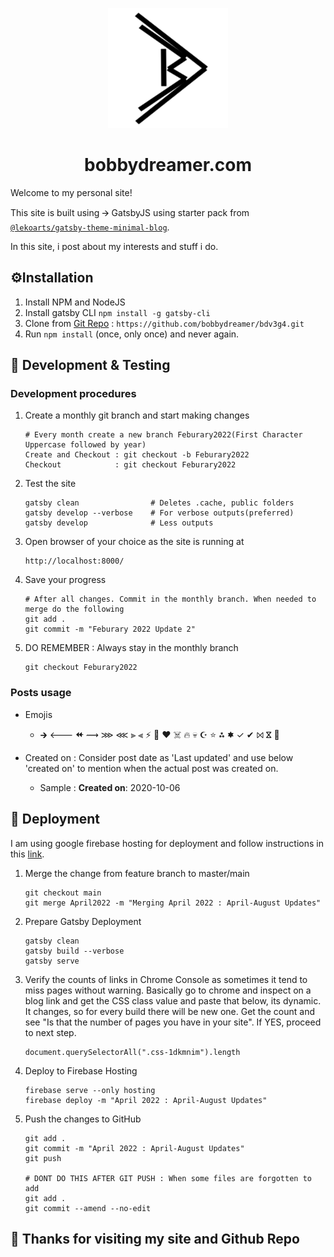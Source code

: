 <p align="center">
  <a href="https://bobbydreamer.com">
    <img alt="LekoArts" src="./static/android-chrome-192x192.png" />
  </a>
</p>
<h1 align="center">
  bobbydreamer.com
</h1>

Welcome to my personal site!

This site is built using 🡪 GatsbyJS using starter pack from [`@lekoarts/gatsby-theme-minimal-blog`](https://github.com/LekoArts/gatsby-themes/tree/master/themes/gatsby-theme-minimal-blog).

In this site, i post about my interests and stuff i do. 

## ⚙️Installation
1. Install NPM and NodeJS
2. Install gatsby CLI `npm install -g gatsby-cli`
3. Clone from [Git Repo](https://github.com/bobbydreamer/bdv3g4.git) : `https://github.com/bobbydreamer/bdv3g4.git`
4. Run `npm install` (once, only once) and never again. 

## 🥊 Development & Testing

### Development procedures

1. Create a monthly git branch and start making changes 
    ```
    # Every month create a new branch Feburary2022(First Character Uppercase followed by year)
    Create and Checkout : git checkout -b Feburary2022
    Checkout            : git checkout Feburary2022
    ```

2. Test the site
    ```
    gatsby clean                # Deletes .cache, public folders    
    gatsby develop --verbose    # For verbose outputs(preferred)
    gatsby develop              # Less outputs
    ```

3. Open browser of your choice as the site is running at 
    ```
    http://localhost:8000/
    ```

4. Save your progress
    ```
    # After all changes. Commit in the monthly branch. When needed to merge do the following
    git add .
    git commit -m "Feburary 2022 Update 2"
    ```

5. DO REMEMBER : Always stay in the monthly branch
    ```
    git checkout Feburary2022
    ```

### Posts usage

* Emojis    
  - 🡲 🡐 ⯬ ⟿  ⋙ ⋘ ⫸ ⫷ ⚡ 🌟 ❤️ ☠️ 🔥 💀 ☪ ⭐ ⁂ 🟌 ✓ ✔ ⨝ ⴵ 🚀

* Created on : Consider post date as 'Last updated' and use below 'created on' to mention when the actual post was created on. 
  - Sample : **Created on**: 2020-10-06    


## 🚀 Deployment

I am using google firebase hosting for deployment and follow instructions in this [link](https://www.gatsbyjs.org/docs/deploying-to-firebase/). 

1. Merge the change from feature branch to master/main 
    ```
    git checkout main
    git merge April2022 -m "Merging April 2022 : April-August Updates"
    ```

2. Prepare Gatsby Deployment 
    ```
    gatsby clean
    gatsby build --verbose
    gatsby serve
    ```

3. Verify the counts of links in Chrome Console as sometimes it tend to miss pages without warning. Basically go to chrome and inspect on a blog link and get the CSS class value and paste that below, its dynamic. It changes, so for every build there will be new one. Get the count and see "Is that the number of pages you have in your site". If YES, proceed to next step. 

    ```
    document.querySelectorAll(".css-1dkmnim").length
    ```

4. Deploy to Firebase Hosting 
    ```
    firebase serve --only hosting
    firebase deploy -m "April 2022 : April-August Updates"
    ```

5. Push the changes to GitHub
    ```
    git add . 
    git commit -m "April 2022 : April-August Updates"
    git push 
    
    # DONT DO THIS AFTER GIT PUSH : When some files are forgotten to add
    git add .
    git commit --amend --no-edit
    ```


## 🌟 Thanks for visiting my site and Github Repo

